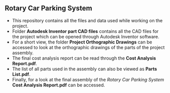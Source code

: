 ## Rotary Car Parking System

- This repository contains all the files and data used while working on the project.
- Folder **Autodesk Inventor part CAD files** contains all the CAD files for the project which can be opened through Autodesk Inventor software.
- For a short view, the folder **Project Orthographic Drawings** can be accessed to look at the orthographic drawings of the parts of the project assembly.
- The final cost analysis report can be read through the **Cost Analysis Report.pdf**.
- The list of all parts used in the assembly can also be viewed as **Parts List.pdf**.
- Finally, for a look at the final assembly of the *Rotary Car Parking System* **Cost Analysis Report.pdf** can be accessed.
